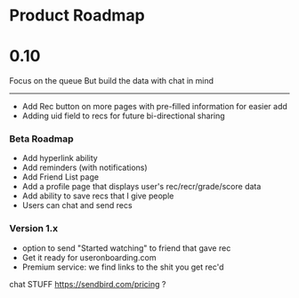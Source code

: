 # Product Roadmap

# 0.10
Focus on the queue
But build the data with chat in mind



---


 - Add Rec button on more pages with pre-filled information for easier add
 - Adding uid field to recs for future bi-directional sharing



### Beta Roadmap

 - Add hyperlink ability
 - Add reminders (with notifications)
 - Add Friend List page
 - Add a profile page that displays user's rec/recr/grade/score data
 - Add ability to save recs that I give people
 - Users can chat and send recs

### Version 1.x
 - option to send "Started watching" to friend that gave rec
 - Get it ready for useronboarding.com
 - Premium service: we find links to the shit you get rec'd

 chat STUFF
 https://sendbird.com/pricing ?
